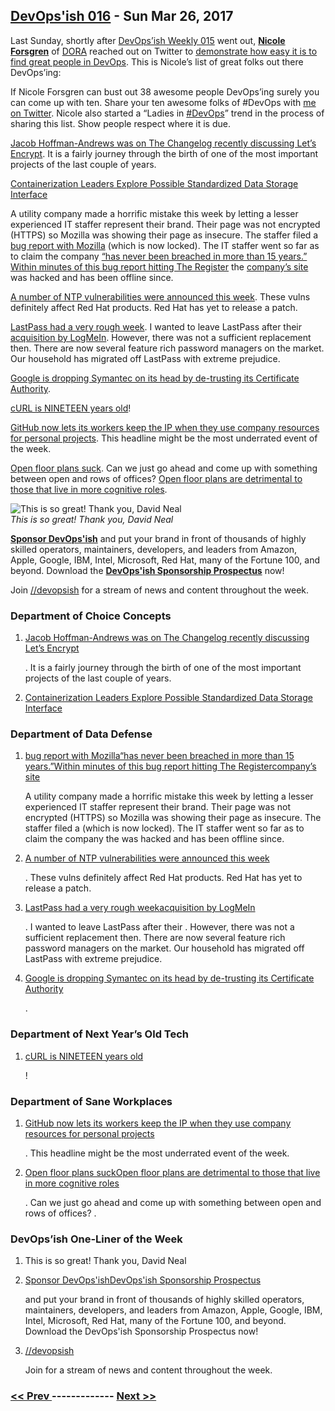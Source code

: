 ## [DevOps'ish 016](https://devopsish.com/016) - Sun Mar 26, 2017

Last Sunday, shortly after <a href="../016/">DevOps’ish Weekly 015</a> went out, <a href="http://nicolefv.com"><strong>Nicole Forsgren</strong></a> of <a href="https://devops-research.com/">DORA</a> reached out on Twitter to <a href="https://twitter.com/nicolefv/status/843422693273886721">demonstrate how easy it is to find great people in DevOps</a>. This is Nicole’s list of great folks out there DevOps’ing:

If Nicole Forsgren can bust out 38 awesome people DevOps’ing surely you can come up with ten. Share your ten awesome folks of #DevOps with <a href="https://twitter.com/ChrisShort">me on Twitter</a>. Nicole also started a “Ladies in <a href="https://twitter.com/hashtag/DevOps?src=hash">#DevOps</a>” trend in the process of sharing this list. Show people respect where it is due.

<a href="https://changelog.com/podcast/243">Jacob Hoffman-Andrews was on The Changelog recently discussing Let’s Encrypt</a>. It is a fairly journey through the birth of one of the most important projects of the last couple of years.

<a href="https://thenewstack.io/containerization-leaders-explore-possible-data-storage-interface-initiative">Containerization Leaders Explore Possible Standardized Data Storage Interface</a>

A utility company made a horrific mistake this week by letting a lesser experienced IT staffer represent their brand. Their page was not encrypted (HTTPS) so Mozilla was showing their page as insecure. The staffer filed a <a href="https://bugzilla.mozilla.org/show_bug.cgi?id=1348902">bug report with Mozilla</a> (which is now locked). The IT staffer went so far as to claim the company <a href="https://twitter.com/konklone/status/843933144789213186">“has never been breached in more than 15 years.”</a> <a href="https://twitter.com/TheRegister/status/843935688814862336">Within minutes of this bug report hitting The Register</a> the <a href="http://www.oilandgasinternational.com/">company’s site</a> was hacked and has been offline since.

<a href="http://support.ntp.org/bin/view/Main/SecurityNotice#March_2017_ntp_4_2_8p10_NTP_Secu">A number of NTP vulnerabilities were announced this week</a>. These vulns definitely affect Red Hat products. Red Hat has yet to release a patch.

<a href="https://www.theregister.co.uk/2017/03/21/lastpass_vulnerabilities/">LastPass had a very rough week</a>. I wanted to leave LastPass after their <a href="https://chrisshort.net/lastpass-sells-out-to-logmein/">acquisition by LogMeIn</a>. However, there was not a sufficient replacement then. There are now several feature rich password managers on the market. Our household has migrated off LastPass with extreme prejudice.

<a href="https://groups.google.com/a/chromium.org/forum/#!msg/blink-dev/eUAKwjihhBs/rpxMXjZHCQAJ">Google is dropping Symantec on its head by de-trusting its Certificate Authority</a>.

<a href="https://daniel.haxx.se/blog/2017/03/20/19-years-ago/">cURL is NINETEEN years old</a>!

<a href="https://qz.com/937038/github-now-lets-its-workers-keep-the-ip-when-they-use-company-resources-for-personal-projects/?s=1">GitHub now lets its workers keep the IP when they use company resources for personal projects</a>. This headline might be the most underrated event of the week.

<a href="https://codewithoutrules.com/2017/03/20/open-floor-plan/">Open floor plans suck</a>. Can we just go ahead and come up with something between open and rows of offices? <a href="https://qz.com/938169/introverts-are-the-secret-weapons-of-the-modern-office/">Open floor plans are detrimental to those that live in more cognitive roles</a>.

<img src="https://d33wubrfki0l68.cloudfront.net/139c0529391bd25bb888395338dd6b47725332a9/9dab3/016/melts-in-production-not-in-development.jpg" alt="This is so great! Thank you, David Neal"/><br/><em>This is so great! Thank you, David Neal</em>

<a href="https://devopsish.com/sponsor/" title="Sponsor DevOps&#39;ish"><strong>Sponsor DevOps&#39;ish</strong></a> and put your brand in front of thousands of highly skilled operators, maintainers, developers, and leaders from Amazon, Apple, Google, IBM, Intel, Microsoft, Red Hat, many of the Fortune 100, and beyond. Download the <strong><a href="https://devopsi.sh/prospectus">DevOps&#39;ish Sponsorship Prospectus</a></strong> now!

Join <a href="https://www.reddit.com/r/devopsish/">/<span class="fa fa-reddit-alien fa-sm" aria-hidden="true"></span>/devopsish</a> for a stream of news and content throughout the week.

### Department of Choice Concepts

1. [Jacob Hoffman-Andrews was on The Changelog recently discussing Let’s Encrypt](https://changelog.com/podcast/243)

    . It is a fairly journey through the birth of one of the most important projects of the last couple of years.
1. [Containerization Leaders Explore Possible Standardized Data Storage Interface](https://thenewstack.io/containerization-leaders-explore-possible-data-storage-interface-initiative)

    
### Department of Data Defense

1. [bug report with Mozilla“has never been breached in more than 15 years.”Within minutes of this bug report hitting The Registercompany’s site](https://bugzilla.mozilla.org/show_bug.cgi?id=1348902)

    A utility company made a horrific mistake this week by letting a lesser experienced IT staffer represent their brand. Their page was not encrypted (HTTPS) so Mozilla was showing their page as insecure. The staffer filed a  (which is now locked). The IT staffer went so far as to claim the company   the  was hacked and has been offline since.
1. [A number of NTP vulnerabilities were announced this week](http://support.ntp.org/bin/view/Main/SecurityNotice#March_2017_ntp_4_2_8p10_NTP_Secu)

    . These vulns definitely affect Red Hat products. Red Hat has yet to release a patch.
1. [LastPass had a very rough weekacquisition by LogMeIn](https://www.theregister.co.uk/2017/03/21/lastpass_vulnerabilities/)

    . I wanted to leave LastPass after their . However, there was not a sufficient replacement then. There are now several feature rich password managers on the market. Our household has migrated off LastPass with extreme prejudice.
1. [Google is dropping Symantec on its head by de-trusting its Certificate Authority](https://groups.google.com/a/chromium.org/forum/#!msg/blink-dev/eUAKwjihhBs/rpxMXjZHCQAJ)

    .
### Department of Next Year’s Old Tech

1. [cURL is NINETEEN years old](https://daniel.haxx.se/blog/2017/03/20/19-years-ago/)

    !
### Department of Sane Workplaces

1. [GitHub now lets its workers keep the IP when they use company resources for personal projects](https://qz.com/937038/github-now-lets-its-workers-keep-the-ip-when-they-use-company-resources-for-personal-projects/?s=1)

    . This headline might be the most underrated event of the week.
1. [Open floor plans suckOpen floor plans are detrimental to those that live in more cognitive roles](https://codewithoutrules.com/2017/03/20/open-floor-plan/)

    . Can we just go ahead and come up with something between open and rows of offices? .
### DevOps’ish One-Liner of the Week

1. []()

    This is so great! Thank you, David Neal
1. [Sponsor DevOps'ishDevOps'ish Sponsorship Prospectus](https://devopsish.com/sponsor/)

    and put your brand in front of thousands of highly skilled operators, maintainers, developers, and leaders from Amazon, Apple, Google, IBM, Intel, Microsoft, Red Hat, many of the Fortune 100, and beyond. Download the DevOps'ish Sponsorship Prospectus now!
1. [//devopsish](https://www.reddit.com/r/devopsish/)

    Join  for a stream of news and content throughout the week.

### [ << Prev ](devopsweekly-015.md) ------------- [ Next >> ](devopsweekly-017.md)